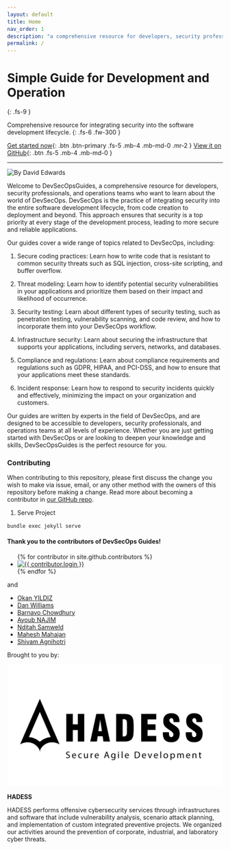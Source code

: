 ```yaml
---
layout: default
title: Home
nav_order: 1
description: "a comprehensive resource for developers, security professionals, and operations teams who want to learn about the world of DevSecOps. DevSecOps is the practice of integrating security into the entire software development lifecycle, from code creation to deployment and beyond. This approach ensures that security is a top priority at every stage of the development process, leading to more secure and reliable applications."
permalink: /
---
```


# Simple Guide for Development and Operation
{: .fs-9 }

Comprehensive resource for integrating security into the software development lifecycle.
{: .fs-6 .fw-300 }

[Get started now](#getting-started){: .btn .btn-primary .fs-5 .mb-4 .mb-md-0 .mr-2 }
[View it on GitHub](https://github.com/devsecopsguides/devsecopsguides.github.io){: .btn .fs-5 .mb-4 .mb-md-0 }

---


![By David Edwards](./assets/images/main.jpg)



Welcome to DevSecOpsGuides, a comprehensive resource for developers, security professionals, and operations teams who want to learn about the world of DevSecOps. DevSecOps is the practice of integrating security into the entire software development lifecycle, from code creation to deployment and beyond. This approach ensures that security is a top priority at every stage of the development process, leading to more secure and reliable applications.

Our guides cover a wide range of topics related to DevSecOps, including:

1. Secure coding practices: Learn how to write code that is resistant to common security threats such as SQL injection, cross-site scripting, and buffer overflow.

2. Threat modeling: Learn how to identify potential security vulnerabilities in your applications and prioritize them based on their impact and likelihood of occurrence.

3. Security testing: Learn about different types of security testing, such as penetration testing, vulnerability scanning, and code review, and how to incorporate them into your DevSecOps workflow.

4. Infrastructure security: Learn about securing the infrastructure that supports your applications, including servers, networks, and databases.

5. Compliance and regulations: Learn about compliance requirements and regulations such as GDPR, HIPAA, and PCI-DSS, and how to ensure that your applications meet these standards.

6. Incident response: Learn how to respond to security incidents quickly and effectively, minimizing the impact on your organization and customers.

Our guides are written by experts in the field of DevSecOps, and are designed to be accessible to developers, security professionals, and operations teams at all levels of experience. Whether you are just getting started with DevSecOps or are looking to deepen your knowledge and skills, DevSecOpsGuides is the perfect resource for you.


### Contributing

When contributing to this repository, please first discuss the change you wish to make via issue,
email, or any other method with the owners of this repository before making a change. Read more about becoming a contributor in [our GitHub repo](https://github.com/devsecopsguides/devsecopsguides.github.io).

1. Serve Project

```
bundle exec jekyll serve
```



#### Thank you to the contributors of DevSecOps Guides!

<ul class="list-style-none">
{% for contributor in site.github.contributors %}
  <li class="d-inline-block mr-1">
     <a href="{{ contributor.html_url }}"><img src="{{ contributor.avatar_url }}" width="32" height="32" alt="{{ contributor.login }}"></a>
  </li>
{% endfor %}
</ul>

and

* [Okan YILDIZ](https://www.linkedin.com/in/yildizokan/)
* [Dan Williams](https://www.linkedin.com/in/danwilliamssecurityengineer/)
* [Barnavo Chowdhury](https://www.linkedin.com/in/barnavochowdhury/)
* [Ayoub NAJIM](https://www.linkedin.com/in/ayoub-najim-299081151/)
* [Nditah Samweld](https://www.linkedin.com/in/nditah/)
* [Mahesh Mahajan](https://linkedin.com/in/themr255)
* [Shivam Agnihotri](https://www.linkedin.com/in/shivam-agnihotri/)






Brought to you by:

![HADESS.IO](./assets/images/hadess-logo_light.png)

**HADESS**

HADESS performs offensive cybersecurity services through infrastructures and software that include vulnerability analysis, scenario attack planning, and implementation of custom integrated preventive projects. We organized our activities around the prevention of corporate, industrial, and laboratory cyber threats.